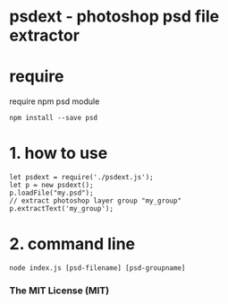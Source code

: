 # psdext - photoshop psd file extractor


# require 
require npm psd module

```
npm install --save psd
```



# 1. how to use

```
let psdext = require('./psdext.js');
let p = new psdext();
p.loadFile("my.psd");
// extract photoshop layer group "my_group"
p.extractText('my_group');
```

# 2. command line
```
node index.js [psd-filename] [psd-groupname]
```

### The MIT License (MIT)

